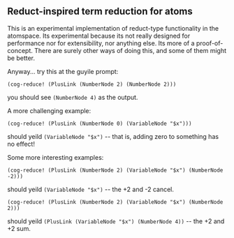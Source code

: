 
Reduct-inspired term reduction for atoms
----------------------------------------

This is an experimental implementation of reduct-type functionality
in the atomspace. Its experimental because its not really designed for
performance nor for extensibility, nor anything else. Its more of a
proof-of-concept.  There are surely other ways of doing this, and some
of them might be better.

Anyway... try this at the guyile prompt:
```
(cog-reduce! (PlusLink (NumberNode 2) (NumberNode 2)))
```

you should see `(NumberNode 4)` as the output.

A more challenging example:
```
(cog-reduce! (PlusLink (NumberNode 0) (VariableNode "$x")))
```

should yeild `(VariableNode "$x")` -- that is, adding zero to something
has no effect!

Some more interesting examples:
```
(cog-reduce! (PlusLink (NumberNode 2) (VariableNode "$x") (NumberNode -2)))
```

should yeild `(VariableNode "$x")` -- the +2 and -2 cancel.

```
(cog-reduce! (PlusLink (NumberNode 2) (VariableNode "$x") (NumberNode 2)))
```

should yeild `(PlusLink (VariableNode "$x") (NumberNode 4))` --
the +2 and +2 sum.
